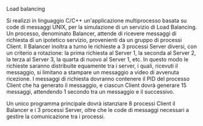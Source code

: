 Load balancing

Si realizzi in linguaggio C/C++ un'applicazione multiprocesso basata su code di messaggi UNIX, per la simulazione di un servizio di Load Balancing.
Un processo, denominato Balancer, attende di ricevere messaggi di richiesta di un ipotetico servizio, provenienti da un gruppo di processi Client.
Il Balancer inoltra a turno le richieste a 3 processi Server diversi, con un criterio a rotazione: la prima richiesta al Server 1, la seconda al Server 2, la terza al Server 3, la quarta di nuovo al Server 1, etc. 
In questo modo le richieste saranno distribuite equamente tra i server, i quali, ricevuti il messaggio, si limitano a stampare un messaggio a video di avvenuta ricezione. I messaggi di richiesta dovranno contenere il PID del processo Client che ha generato il messaggio, e ciascun Client dovrà generare 15 messaggi, attendendo 1 secondo tra un messaggio e il successivo. 

Un unico programma principale dovrà istanziare 8 processi Client il Balancer e i 3 processi Server, oltre che le code di messaggi necessari a gestire la comunicazione tra i processi.
